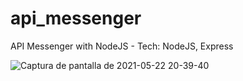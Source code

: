 # api_messenger
API Messenger with NodeJS - Tech: NodeJS, Express

![Captura de pantalla de 2021-05-22 20-39-40](https://user-images.githubusercontent.com/53159393/119243552-2e0e7d00-bb3e-11eb-9d06-a17c1f07a35d.png)
